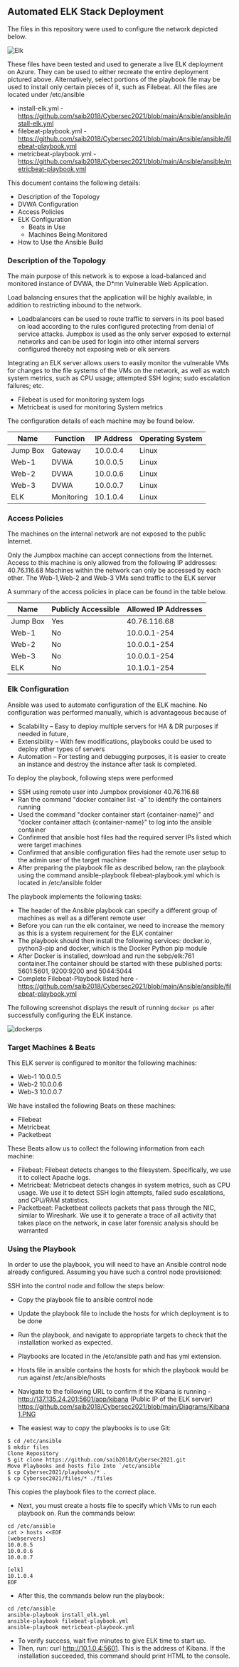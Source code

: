 
## Automated ELK Stack Deployment

The files in this repository were used to configure the network depicted below.

![Elk](Diagrams/Elk.png)

These files have been tested and used to generate a live ELK deployment on Azure. They can be used to either recreate the entire deployment pictured above. Alternatively, select portions of the playbook file may be used to install only certain pieces of it, such as Filebeat. All the files are located under /etc/ansible

  - install-elk.yml - https://github.com/saib2018/Cybersec2021/blob/main/Ansible/ansible/install-elk.yml
  - filebeat-playbook.yml - https://github.com/saib2018/Cybersec2021/blob/main/Ansible/ansible/filebeat-playbook.yml
  - metricbeat-playbook.yml - https://github.com/saib2018/Cybersec2021/blob/main/Ansible/ansible/metricbeat-playbook.yml 

This document contains the following details:
- Description of the Topology
- DVWA Configuration
- Access Policies
- ELK Configuration
  - Beats in Use
  - Machines Being Monitored
- How to Use the Ansible Build


### Description of the Topology

The main purpose of this network is to expose a load-balanced and monitored instance of DVWA, the D*mn Vulnerable Web Application.

Load balancing ensures that the application will be highly available, in addition to restricting inbound to the network.
- Loadbalancers can be used to route traffic to servers in its pool based on load according to the rules configured protecting from denial of service attacks. Jumpbox is used as the only server exposed to external networks and can be used for login into other internal servers configured thereby not exposing web or elk servers

Integrating an ELK server allows users to easily monitor the vulnerable VMs for changes to the file systems of the VMs on the network, as well as watch system metrics, such as CPU usage; attempted SSH logins; sudo escalation failures; etc.
- Filebeat is used for monitoring system logs
- Metricbeat is used for monitoring System metrics

The configuration details of each machine may be found below.

| Name     | Function | IP Address | Operating System |
|----------|----------|------------|------------------|
| Jump Box | Gateway  | 10.0.0.4   | Linux            |
| Web-1    | DVWA     | 10.0.0.5   | Linux            |
| Web-2    | DVWA     | 10.0.0.6   | Linux            | 
| Web-3    | DVWA     | 10.0.0.7   | Linux            |
| ELK      | Monitoring| 10.1.0.4  | Linux            |


### Access Policies

The machines on the internal network are not exposed to the public Internet. 

Only the Jumpbox machine can accept connections from the Internet. Access to this machine is only allowed from the following IP addresses: 40.76.116.68
Machines within the network can only be accessed by each other. The Web-1,Web-2 and Web-3 VMs send traffic to the ELK server


A summary of the access policies in place can be found in the table below.

| Name     | Publicly Accessible | Allowed IP Addresses |
|----------|---------------------|----------------------|
| Jump Box | Yes                 | 40.76.116.68         |
| Web-1    | No                  | 10.0.0.1-254         |
| Web-2    | No                  | 10.0.0.1-254         |
| Web-3    | No                  | 10.0.0.1-254         |
| ELK      | No                  | 10.1.0.1-254         |

### Elk Configuration

Ansible was used to automate configuration of the ELK machine. No configuration was performed manually, which is advantageous because of 
- Scalability – Easy to deploy multiple servers for HA & DR purposes if needed in future,
- Extensibility – With few modifications, playbooks could be used to deploy other types of servers 
- Automation – For testing and debugging purposes, it is easier to create an instance and destroy the instance after task is completed.

To deploy the playbook, following steps were performed

 - SSH using remote user into Jumpbox provisioner 40.76.116.68
 - Ran the command "docker container list -a" to identify the containers running
 - Used the command "docker container start {container-name}" and "docker container attach {container-name}" to log into the ansible container
 - Confirmed that ansible host files had the required server IPs listed which were target machines
 - Confirmed that ansible configuration files had the remote user setup to the admin user of the target machine
 - After preparing the playbook file as described below, ran the playbook using the command ansible-playbook filebeat-playbook.yml which is located in /etc/ansible folder

The playbook implements the following tasks:

- The header of the Ansible playbook can specify a different group of machines as well as a different remote user
- Before you can run the elk container, we need to increase the memory as this is a system requirement for the ELK container
- The playbook should then install the following services: docker.io, python3-pip and docker, which is the Docker Python pip module
- After Docker is installed, download and run the sebp/elk:761 container.The container should be started with these published ports: 5601:5601, 9200:9200 and 5044:5044
- Complete Filebeat-Playbook listed here - https://github.com/saib2018/Cybersec2021/blob/main/Ansible/ansible/filebeat-playbook.yml

The following screenshot displays the result of running `docker ps` after successfully configuring the ELK instance.

![dockerps](Diagrams/dockerps.PNG)

### Target Machines & Beats
This ELK server is configured to monitor the following machines:

- Web-1 10.0.0.5
- Web-2 10.0.0.6
- Web-3 10.0.0.7

We have installed the following Beats on these machines: 
- Filebeat 
- Metricbeat 
- Packetbeat

These Beats allow us to collect the following information from each machine:
- Filebeat: Filebeat detects changes to the filesystem. Specifically, we use it to collect Apache logs.
- Metricbeat: Metricbeat detects changes in system metrics, such as CPU usage. We use it to detect SSH login attempts, failed sudo escalations, and CPU/RAM statistics.
- Packetbeat: Packetbeat collects packets that pass through the NIC, similar to Wireshark. We use it to generate a trace of all activity that takes place on the network, in case later forensic analysis should be warranted

### Using the Playbook
In order to use the playbook, you will need to have an Ansible control node already configured. Assuming you have such a control node provisioned: 

SSH into the control node and follow the steps below:
- Copy the playbook file to ansible control node
- Update the playbook file to include the hosts for which deployment is to be done
- Run the playbook, and navigate to appropriate targets to check that the installation worked as expected.
- Playbooks are located in the /etc/ansible path and has yml extension.
- Hosts file in ansible contains the hosts for which the playbook would be run against /etc/ansible/hosts
- Navigate to the following URL to confirm if the Kibana is running - http://137.135.24.201:5601/app/kibana (Public IP of the ELK server)
  https://github.com/saib2018/Cybersec2021/blob/main/Diagrams/Kibana1.PNG

- The easiest way to copy the playbooks is to use Git:

```
$ cd /etc/ansible
$ mkdir files
Clone Repository 
$ git clone https://github.com/saib2018/Cybersec2021.git
Move Playbooks and hosts file Into `/etc/ansible`
$ cp Cybersec2021/playbooks/* .
$ cp Cybersec2021/files/* ./files

```
This copies the playbook files to the correct place.
- Next, you must create a hosts file to specify which VMs to run each playbook on. Run the commands below:

```
cd /etc/ansible
cat > hosts <<EOF
[webservers]
10.0.0.5
10.0.0.6
10.0.0.7

[elk]
10.1.0.4
EOF

```

- After this, the commands below run the playbook:

```
cd /etc/ansible
ansible-playbook install_elk.yml 
ansible-playbook filebeat-playbook.yml 
ansible-playbook metricbeat-playbook.yml

```

- To verify success, wait five minutes to give ELK time to start up.
- Then, run: curl http://10.1.0.4:5601. This is the address of Kibana. If the installation succeeded, this command should print HTML to the console.

